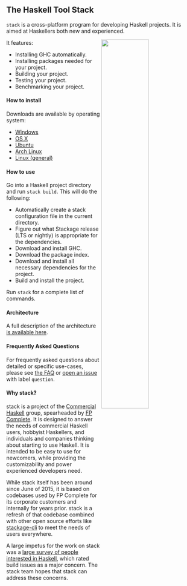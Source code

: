 ## The Haskell Tool Stack

`stack` is a cross-platform program for developing Haskell
projects. It is aimed at Haskellers both new and experienced.

<img src="http://i.imgur.com/WW69oTj.gif" width="50%" align="right">

It features:

* Installing GHC automatically.
* Installing packages needed for your project.
* Building your project.
* Testing your project.
* Benchmarking your project.

#### How to install

Downloads are available by operating system:

* [Windows](https://github.com/fpco/stack/wiki/Downloads#windows)
* [OS X](https://github.com/fpco/stack/wiki/Downloads#os-x)
* [Ubuntu](https://github.com/fpco/stack/wiki/Downloads#ubuntu)
* [Arch Linux](https://github.com/fpco/stack/wiki/Downloads#arch-linux)
* [Linux (general)](https://github.com/fpco/stack/wiki/Downloads#linux)

#### How to use

Go into a Haskell project directory and run `stack build`. This will
do the following:

* Automatically create a stack configuration file in the current
  directory.
* Figure out what Stackage release (LTS or nightly) is appropriate
  for the dependencies.
* Download and install GHC.
* Download the package index.
* Download and install all necessary dependencies for the project.
* Build and install the project.

Run `stack` for a complete list of commands.

#### Architecture

A full description of the architecture
[is available here](https://github.com/fpco/stack/wiki/Architecture).

#### Frequently Asked Questions

For frequently asked questions about detailed or specific use-cases,
please see [the FAQ](https://github.com/fpco/stack/wiki/FAQ) or
[open an issue](https://github.com/fpco/stack/issues/new) with label
`question`.

#### Why stack?

stack is a project of the [Commercial Haskell](http://commercialhaskell.com/)
group, spearheaded by [FP Complete](https://www.fpcomplete.com/). It is
designed to answer the needs of commercial Haskell users, hobbyist Haskellers,
and individuals and companies thinking about starting to use Haskell. It is
intended to be easy to use for newcomers, while providing the customizability
and power experienced developers need.

While stack itself has been around since June of 2015, it is based on codebases
used by FP Complete for its corporate customers and internally for years prior.
stack is a refresh of that codebase combined with other open source efforts
like [stackage-cli](https://github.com/fpco/stackage-cli) to meet the needs of
users everywhere.

A large impetus for the work on stack was a [large survey of people interested
in
Haskell](https://www.fpcomplete.com/blog/2015/05/thousand-user-haskell-survey),
which rated build issues as a major concern. The stack team hopes that stack
can address these concerns.
